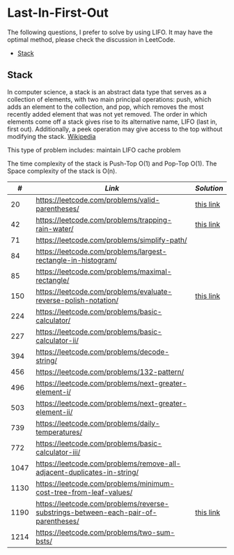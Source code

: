# Last-In-First-Out

The following questions, I prefer to solve by using LIFO. It may have the optimal method, please check the discussion in LeetCode.  

* [Stack](##Stack)

## Stack

In computer science, a stack is an abstract data type that serves as a collection of elements, with two main principal operations: push, which adds an element to the collection, and pop, which removes the most recently added element that was not yet removed. The order in which elements come off a stack gives rise to its alternative name, LIFO (last in, first out). Additionally, a peek operation may give access to the top without modifying the stack. [Wikipedia](https://en.wikipedia.org/wiki/Stack_(abstract_data_type))

This type of problem includes: maintain LIFO cache problem

The time complexity of the stack is Push-Top O(1) and Pop-Top O(1). The Space complexity of the stack is O(n). 

| *#* | *Link* |*Solution* |
| ---- | --------------------------------- | --------------------------------- |
| 20 | https://leetcode.com/problems/valid-parentheses/ | [this link](../practice/solution/0020_valid_parentheses.py)|
| 42 | https://leetcode.com/problems/trapping-rain-water/ | [this link](../practice/solution/0042_trapping_rain_water.py) |
| 71 | https://leetcode.com/problems/simplify-path/ | |
| 84 | https://leetcode.com/problems/largest-rectangle-in-histogram/ | |
| 85 | https://leetcode.com/problems/maximal-rectangle/ | |
| 150 | https://leetcode.com/problems/evaluate-reverse-polish-notation/ | [this link](../practice/solution/0150_evaluate_reverse_polish_notation.py) |
| 224 | https://leetcode.com/problems/basic-calculator/ | |
| 227 | https://leetcode.com/problems/basic-calculator-ii/ | |
| 394 | https://leetcode.com/problems/decode-string/ | |
| 456 | https://leetcode.com/problems/132-pattern/ | |
| 496 | https://leetcode.com/problems/next-greater-element-i/ | |
| 503 | https://leetcode.com/problems/next-greater-element-ii/ | |
| 739 | https://leetcode.com/problems/daily-temperatures/ | |
| 772 | https://leetcode.com/problems/basic-calculator-iii/ | |
| 1047 | https://leetcode.com/problems/remove-all-adjacent-duplicates-in-string/ | |
| 1130 | https://leetcode.com/problems/minimum-cost-tree-from-leaf-values/ | |
| 1190 | https://leetcode.com/problems/reverse-substrings-between-each-pair-of-parentheses/ | [this link](../practice/solution/1190_reverse_substrings_between_each_pair_of_parentheses.py) |
| 1214 | https://leetcode.com/problems/two-sum-bsts/ | |